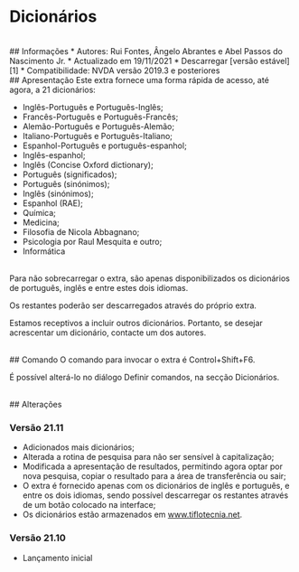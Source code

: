 # Dicionários

<br>
## Informações
* Autores: Rui Fontes, Ângelo Abrantes e Abel Passos do Nascimento Jr.
* Actualizado em 19/11/2021
* Descarregar [versão estável][1]
* Compatibilidade: NVDA versão 2019.3 e posteriores

<br>
## Apresentação
Este extra fornece uma forma rápida de acesso, até agora, a 21 dicionários:

* Inglês-Português e Português-Inglês;
* Francês-Português e Português-Francês;
* Alemão-Português e Português-Alemão;
* Italiano-Português e Português-Italiano;
* Espanhol-Português e português-espanhol;
* Inglês-espanhol;
* Inglês (Concise Oxford dictionary);
* Português (significados);
* Português (sinónimos);
* Inglês (sinónimos); 
* Espanhol (RAE);
* Química;
* Medicina;
* Filosofia de Nicola Abbagnano;
* Psicologia por Raul Mesquita e outro;
* Informática

<br>
Para não sobrecarregar o extra, são apenas disponibilizados os dicionários de português, inglês e entre estes dois idiomas.

Os restantes poderão ser descarregados através do próprio extra.

Estamos receptivos a incluir outros dicionários. Portanto, se desejar acrescentar um dicionário, contacte um dos autores.

<br>
## Comando
O comando para invocar o extra é Control+Shift+F6.

É possível alterá-lo no diálogo Definir comandos, na secção Dicionários.

<br>
## Alterações

### Versão 21.11
* Adicionados mais dicionários;
* Alterada a rotina de pesquisa para não ser sensível à capitalização;
* Modificada a apresentação de resultados, permitindo agora optar por nova pesquisa, copiar o resultado para a área de transferência ou sair;
* O extra é fornecido apenas com os dicionários de inglês e português, e entre os dois idiomas, sendo possível descarregar os restantes através de um botão colocado na interface;
* Os dicionários estão armazenados em www.tiflotecnia.net.

### Versão 21.10
* Lançamento inicial

[1]: https://github.com/ruifontes/Dictionaries/releases/download/21.11/dictionaries-21.11.nvda-addon
